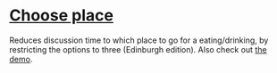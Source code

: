 # [Choose place](https://choose-place.thalheim.io)

Reduces discussion time to which place to go for a eating/drinking, by restricting the options to three (Edinburgh edition).
Also check out [the demo](https://choose-place.herokuapp.com/).


